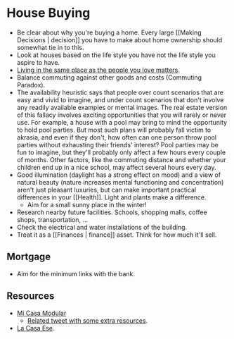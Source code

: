 # House Buying

- Be clear about why you're buying a home. Every large [[Making Decisions | decision]] you have to make about home ownership should somewhat tie in to this.
- Look at houses based on the life style you have not the life style you aspire to have.
- [Living in the same place as the people you love matters](https://waitbutwhy.com/2015/12/the-tail-end.html).
- Balance commuting against other goods and costs (Commuting Paradox).
- The availability heuristic says that people over count scenarios that are easy and vivid to imagine, and under count scenarios that don't involve any readily available examples or mental images. The real estate version of this fallacy involves exciting opportunities that you will rarely or never use. For example, a house with a pool may bring to mind the opportunity to hold pool parties. But most such plans will probably fall victim to akrasia, and even if they don't, how often can one person throw pool parties without exhausting their friends' interest? Pool parties may be fun to imagine, but they'll probably only affect a few hours every couple of months. Other factors, like the commuting distance and whether your children end up in a nice school, may affect several hours every day.
- Good illumination (daylight has a strong effect on mood) and a view of natural beauty (nature increases mental functioning and concentration) aren't just pleasant luxuries, but can make important practical differences in your [[Health]]. Light and plants make a difference.
	- Aim for a small sunny place in the winter!
- Research nearby future facilities. Schools, shopping malls, coffee shops, transportation, ...
- Check the electrical and water installations of the building. 
- Treat it as a [[Finances | finance]] asset. Think for how much it'll sell.

## Mortgage

- Aim for the minimum links with the bank.

## Resources

- [Mi Casa Modular](https://micasamodular.com/)
	- [Related tweet with some extra resources](https://twitter.com/dsaltaren/status/1346173582959927296).
- [La Casa Ese](https://lacasaese.com/).
